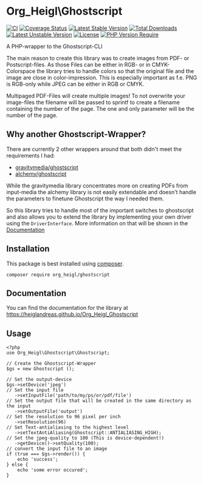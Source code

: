 # Org_Heigl\Ghostscript

[![CI](https://github.com/heiglandreas/Org_Heigl_Ghostscript/actions/workflows/ci.yml/badge.svg)](https://github.com/heiglandreas/Org_Heigl_Ghostscript/actions/workflows/ci.yml)
[![Coverage Status](https://coveralls.io/repos/github/heiglandreas/Org_Heigl_Ghostscript/badge.svg?branch=master)](https://coveralls.io/github/heiglandreas/Org_Heigl_Ghostscript?branch=master)
[![Latest Stable Version](http://poser.pugx.org/org_heigl/ghostscript/v)](https://packagist.org/packages/org_heigl/ghostscript)
[![Total Downloads](http://poser.pugx.org/org_heigl/ghostscript/downloads)](https://packagist.org/packages/org_heigl/ghostscript)
[![Latest Unstable Version](http://poser.pugx.org/org_heigl/ghostscript/v/unstable)](https://packagist.org/packages/org_heigl/ghostscript)
[![License](http://poser.pugx.org/org_heigl/ghostscript/license)](https://packagist.org/packages/org_heigl/ghostscript)
[![PHP Version Require](http://poser.pugx.org/org_heigl/ghostscript/require/php)](https://packagist.org/packages/org_heigl/ghostscript)

A PHP-wrapper to the Ghostscript-CLI

The main reason to create this library was to create images from PDF- or
Postscript-files. As those Files can be either in RGB- or in CMYK-Colorspace the
library tries to handle colors so that the original file and the image are close
in color-impression. This is especially important as f.e. PNG is RGB-only while
JPEG can be either in RGB or CMYK.

Multipaged PDF-Files will create multiple images! To not overwrite your image-files
the filename will be passed to sprintf to create a filename containing the
number of the page. The one and only parameter will be the number of the page.

## Why another Ghostscript-Wrapper?

There are currently 2 other wrappers around that both didn't meet the requirements
I had:

 * [gravitymedia/ghostscript](https://packagist.org/packages/gravitymedia/ghostscript)
 * [alchemy/ghostscript](https://packagist.org/packages/alchemy/ghostscript)

While the gravitymedia library concentrates more on creating PDFs from input-media
the alchemy library is not easily extendable and doesn't handle the parameters to
finetune Ghostscript the way I needed them.

So this library tries to handle most of the important switches to ghostscript and
also allows you to extend the library by implementing your own driver using the
```DriverInterface```. More information on that will be shown in the
[Documentation](https://heiglandreas.github.io/Org_Heigl_Ghostscript)

## Installation

This package is best installed using [composer](https://getcomposer.org).

    composer require org_heigl/ghostscript

## Documentation

You can find the documentation for the library at https://heiglandreas.github.io/Org_Heigl_Ghostscript

## Usage

```
<?php
use Org_Heigl\Ghostscript\Ghostscript;

// Create the Ghostscript-Wrapper
$gs = new Ghostscript ();

// Set the output-device
$gs->setDevice('jpeg')
// Set the input file
   ->setInputFile('path/to/my/ps/or/pdf/file')
// Set the output file that will be created in the same directory as the input
   ->setOutputFile('output')
// Set the resolution to 96 pixel per inch
   ->setResolution(96)
// Set Text-antialiasing to the highest level
   ->setTextAntiAliasing(Ghostscript::ANTIALIASING_HIGH);
// Set the jpeg-quality to 100 (This is device-dependent!)
   ->getDevice()->setQuality(100);
// convert the input file to an image
if (true === $gs->render()) {
    echo 'success';
} else {
    echo 'some error occured';
}
```

